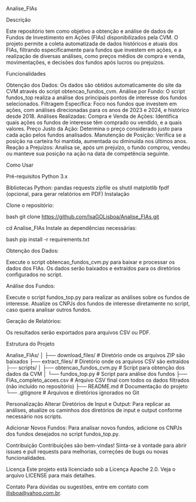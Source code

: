 Analise_FIAs

Descrição

Este repositório tem como objetivo a obtenção e análise de dados de Fundos de Investimento em Ações (FIAs) disponibilizados pela CVM. O projeto permite a coleta automatizada de dados históricos e atuais dos FIAs, filtrando especificamente para fundos que investem em ações, e a realização de diversas análises, como preços médios de compra e venda, movimentações, e decisões dos fundos após lucros ou prejuízos.

Funcionalidades

Obtenção dos Dados: Os dados são obtidos automaticamente do site da CVM através do script obtencao_fundos_cvm.
Análise por Fundo: O script fundos_top realiza a análise dos principais pontos de interesse dos fundos selecionados.
Filtragem Específica: Foco nos fundos que investem em ações, com análises direcionadas para os anos de 2023 e 2024, e histórico desde 2018.
Análises Realizadas:
Compra e Venda de Ações: Identifica quais ações os fundos de interesse têm comprado ou vendido, e a quais valores.
Preço Justo da Ação: Determina o preço considerado justo para cada ação pelos fundos analisados.
Manutenção de Posição: Verifica se a posição na carteira foi mantida, aumentada ou diminuída nos últimos anos.
Reação a Prejuízos: Analisa se, após um prejuízo, o fundo comprou, vendeu ou manteve sua posição na ação na data de competência seguinte.


Como Usar

Pré-requisitos
Python 3.x

Bibliotecas Python:
pandas
requests
zipfile
os
shutil
matplotlib
fpdf (opcional, para gerar relatórios em PDF)
Instalação


Clone o repositório:

bash
git clone https://github.com/IsaGOLisboa/Analise_FIAs.git


cd Analise_FIAs
Instale as dependências necessárias:

bash
pip install -r requirements.txt



Obtenção dos Dados:

Execute o script obtencao_fundos_cvm.py para baixar e processar os dados dos FIAs.
Os dados serão baixados e extraídos para os diretórios configurados no script.


Análise dos Fundos:

Execute o script fundos_top.py para realizar as análises sobre os fundos de interesse.
Atualize os CNPJs dos fundos de interesse diretamente no script, caso queira analisar outros fundos.



Geração de Relatórios:

Os resultados serão exportados para arquivos CSV ou PDF.


Estrutura do Projeto


Analise_FIAs/
│
├── download_files/           # Diretório onde os arquivos ZIP são baixados
├── extract_files/            # Diretório onde os arquivos CSV são extraídos
├── scripts/
│   ├── obtencao_fundos_cvm.py # Script para obtenção dos dados da CVM
│   └── fundos_top.py          # Script para análise dos fundos
├── FIAs_completo_acoes.csv    # Arquivo CSV final com todos os dados filtrados (não incluído no repositório)
├── README.md                  # Documentação do projeto
└── .gitignore                 # Arquivos e diretórios ignorados no Git


Personalização
Alterar Diretórios de Input e Output:
Para replicar as análises, atualize os caminhos dos diretórios de input e output conforme necessário nos scripts.

Adicionar Novos Fundos:
Para analisar novos fundos, adicione os CNPJs dos fundos desejados no script fundos_top.py.


Contribuição
Contribuições são bem-vindas! Sinta-se à vontade para abrir issues e pull requests para melhorias, correções de bugs ou novas funcionalidades.

Licença
Este projeto está licenciado sob a Licença Apache 2.0. Veja o arquivo LICENSE para mais detalhes.

Contato
Para dúvidas ou sugestões, entre em contato com ilisboa@yahoo.com.br.





  
